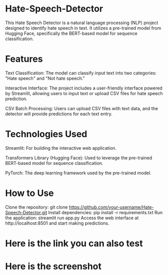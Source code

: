 # Hate-Speech-Detector
This Hate Speech Detector is a natural language processing (NLP) project designed to identify hate speech in text. It utilizes a pre-trained model from Hugging Face, specifically the BERT-based model for sequence classification.

# Features
Text Classification: The model can classify input text into two categories: "Hate speech" and "Not hate speech."

Interactive Interface: The project includes a user-friendly interface powered by Streamlit, allowing users to input text or upload CSV files for hate speech prediction.

CSV Batch Processing: Users can upload CSV files with text data, and the detector will provide predictions for each text entry.

# Technologies Used
Streamlit: For building the interactive web application.

Transformers Library (Hugging Face): Used to leverage the pre-trained BERT-based model for sequence classification.

PyTorch: The deep learning framework used by the pre-trained model.

# How to Use
Clone the repository: git clone https://github.com/your-username/Hate-Speech-Detector.git
Install dependencies: pip install -r requirements.txt
Run the application: streamlit run app.py
Access the web interface at http://localhost:8501 and start making predictions.

# Here is the link you can also test


# Here is the screenshot
